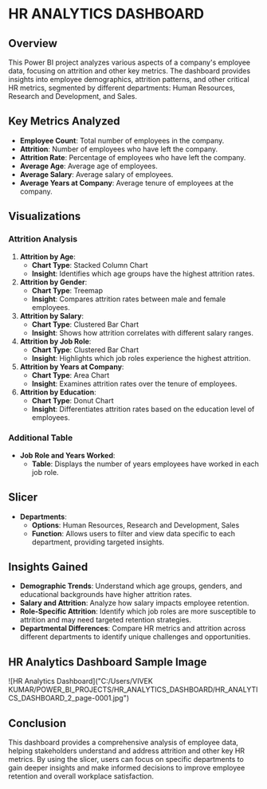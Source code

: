 
# HR ANALYTICS DASHBOARD

## Overview
This Power BI project analyzes various aspects of a company's employee data, focusing on attrition and other key metrics. The dashboard provides insights into employee demographics, attrition patterns, and other critical HR metrics, segmented by different departments: Human Resources, Research and Development, and Sales.

## Key Metrics Analyzed
- **Employee Count**: Total number of employees in the company.
- **Attrition**: Number of employees who have left the company.
- **Attrition Rate**: Percentage of employees who have left the company.
- **Average Age**: Average age of employees.
- **Average Salary**: Average salary of employees.
- **Average Years at Company**: Average tenure of employees at the company.

## Visualizations
### Attrition Analysis
1. **Attrition by Age**: 
   - **Chart Type**: Stacked Column Chart
   - **Insight**: Identifies which age groups have the highest attrition rates.
2. **Attrition by Gender**: 
   - **Chart Type**: Treemap
   - **Insight**: Compares attrition rates between male and female employees.
3. **Attrition by Salary**: 
   - **Chart Type**: Clustered Bar Chart
   - **Insight**: Shows how attrition correlates with different salary ranges.
4. **Attrition by Job Role**: 
   - **Chart Type**: Clustered Bar Chart
   - **Insight**: Highlights which job roles experience the highest attrition.
5. **Attrition by Years at Company**: 
   - **Chart Type**: Area Chart
   - **Insight**: Examines attrition rates over the tenure of employees.
6. **Attrition by Education**: 
   - **Chart Type**: Donut Chart
   - **Insight**: Differentiates attrition rates based on the education level of employees.

### Additional Table
- **Job Role and Years Worked**: 
  - **Table**: Displays the number of years employees have worked in each job role.

## Slicer
- **Departments**: 
  - **Options**: Human Resources, Research and Development, Sales
  - **Function**: Allows users to filter and view data specific to each department, providing targeted insights.

## Insights Gained
- **Demographic Trends**: Understand which age groups, genders, and educational backgrounds have higher attrition rates.
- **Salary and Attrition**: Analyze how salary impacts employee retention.
- **Role-Specific Attrition**: Identify which job roles are more susceptible to attrition and may need targeted retention strategies.
- **Departmental Differences**: Compare HR metrics and attrition across different departments to identify unique challenges and opportunities.

## HR Analytics Dashboard Sample Image
![HR Analytics Dashboard]("C:/Users/VIVEK KUMAR/POWER_BI_PROJECTS/HR_ANALYTICS_DASHBOARD/HR_ANALYTICS_DASHBOARD_2_page-0001.jpg")

## Conclusion
This dashboard provides a comprehensive analysis of employee data, helping stakeholders understand and address attrition and other key HR metrics. By using the slicer, users can focus on specific departments to gain deeper insights and make informed decisions to improve employee retention and overall workplace satisfaction.

